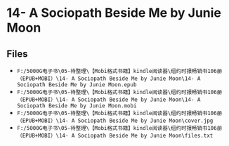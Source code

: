 # 14- A Sociopath Beside Me by Junie Moon

## Files

- `F:/5000G电子书\05-待整理\【Mobi格式书籍】kindle阅读器\纽约时报畅销书106册（EPUB+MOBI）\14- A Sociopath Beside Me by Junie Moon\14- A Sociopath Beside Me by Junie Moon.epub`
- `F:/5000G电子书\05-待整理\【Mobi格式书籍】kindle阅读器\纽约时报畅销书106册（EPUB+MOBI）\14- A Sociopath Beside Me by Junie Moon\14- A Sociopath Beside Me by Junie Moon.mobi`
- `F:/5000G电子书\05-待整理\【Mobi格式书籍】kindle阅读器\纽约时报畅销书106册（EPUB+MOBI）\14- A Sociopath Beside Me by Junie Moon\cover.jpg`
- `F:/5000G电子书\05-待整理\【Mobi格式书籍】kindle阅读器\纽约时报畅销书106册（EPUB+MOBI）\14- A Sociopath Beside Me by Junie Moon\files.txt`
